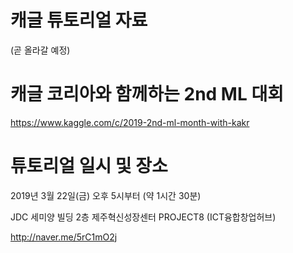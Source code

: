 # 캐글 튜토리얼 자료
(곧 올라갈 예정)

# 캐글 코리아와 함께하는 2nd ML 대회
https://www.kaggle.com/c/2019-2nd-ml-month-with-kakr

# 튜토리얼 일시 및 장소
2019년 3월 22일(금) 오후 5시부터 (약 1시간 30분)

JDC 세미양 빌딩 2층 제주혁신성장센터 PROJECT8 (ICT융합창업허브)

http://naver.me/5rC1mO2j


